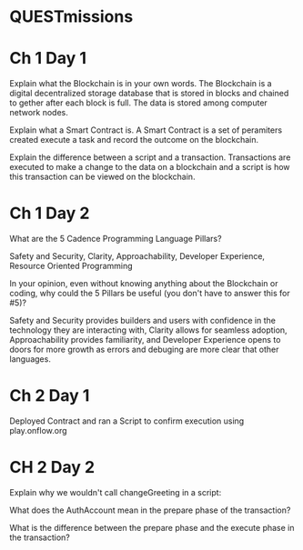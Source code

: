 # QUESTmissions

# Ch 1 Day 1

Explain what the Blockchain is in your own words.
  The Blockchain is a digital decentralized storage database that is stored in blocks and chained to gether after each block is full. The data is stored     among computer network nodes.

Explain what a Smart Contract is.
  A Smart Contract is a set of peramiters created execute a task and record the outcome on the blockchain.

Explain the difference between a script and a transaction.
  Transactions are executed to make a change to the data on a blockchain and a script is how this transaction can be viewed on the blockchain. 
  
 # Ch 1 Day 2
  
 What are the 5 Cadence Programming Language Pillars?
 
  Safety and Security, Clarity, Approachability, Developer Experience, Resource Oriented Programming
 
 In your opinion, even without knowing anything about the Blockchain or coding, why could the 5 Pillars be useful (you don't have to answer this for #5)?
 
  Safety and Security provides builders and users with confidence in the technology they are interacting with, Clarity allows for seamless adoption, Approachability provides familiarity, and Developer Experience opens to doors for more growth as errors and debuging are more clear that other languages.

# Ch 2 Day 1

Deployed Contract and ran a Script to confirm execution using play.onflow.org

# CH 2 Day 2

Explain why we wouldn't call changeGreeting in a script:

What does the AuthAccount mean in the prepare phase of the transaction?

What is the difference between the prepare phase and the execute phase in the transaction?


